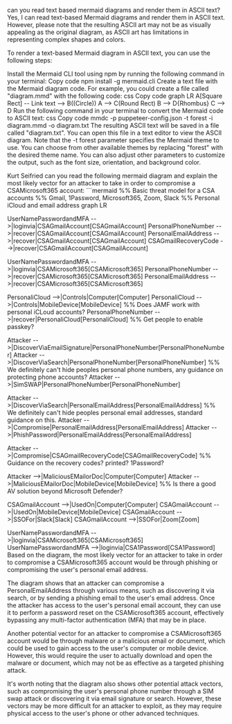 can you read text based mermaid diagrams and render them in ASCII text? 
Yes, I can read text-based Mermaid diagrams and render them in ASCII text. However, please note that the resulting ASCII art may not be as visually appealing as the original diagram, as ASCII art has limitations in representing complex shapes and colors.

To render a text-based Mermaid diagram in ASCII text, you can use the following steps:

Install the Mermaid CLI tool using npm by running the following command in your terminal:
Copy code
npm install -g mermaid.cli
Create a text file with the Mermaid diagram code. For example, you could create a file called "diagram.mmd" with the following code:
css
Copy code
graph LR
    A[Square Rect] -- Link text --> B((Circle))
    A --> C(Round Rect)
    B --> D{Rhombus}
    C --> D
Run the following command in your terminal to convert the Mermaid code to ASCII text:
css
Copy code
mmdc -p puppeteer-config.json -t forest -i diagram.mmd -o diagram.txt
The resulting ASCII text will be saved in a file called "diagram.txt". You can open this file in a text editor to view the ASCII diagram.
Note that the -t forest parameter specifies the Mermaid theme to use. You can choose from other available themes by replacing "forest" with the desired theme name. You can also adjust other parameters to customize the output, such as the font size, orientation, and background color.




Kurt Seifried
can you read the following mermaid diagram and explain the most likely vector for an attacker to take in order to compromise a CSAMicrosoft365 account: ```mermaid
%% Basic threat model for a CSA accounts
%% Gmail, 1Password, Microsoft365, Zoom, Slack
%% Personal iCloud and email address
graph LR

UserNamePasswordandMFA -->|loginvia|CSAGmailAccount[CSAGmailAccount]
PersonalPhoneNumber -->|recover|CSAGmailAccount[CSAGmailAccount]
PersonalEmailAddress -->|recover|CSAGmailAccount[CSAGmailAccount]
CSAGmailRecoveryCode -->|recover|CSAGmailAccount[CSAGmailAccount]

UserNamePasswordandMFA -->|loginvia|CSAMicrosoft365[CSAMicrosoft365]
PersonalPhoneNumber -->|recover|CSAMicrosoft365[CSAMicrosoft365]
PersonalEmailAddress -->|recover|CSAMicrosoft365[CSAMicrosoft365]

PersonaliCloud -->|Controls|Computer[Computer]
PersonaliCloud -->|Controls|MobileDevice[MobileDevice]
%% Does JAMF work with personal iCLoud accounts?
PersonalPhoneNumber -->|recover|PersonaliCloud[PersonaliCloud]
%% Get people to enable passkey?

Attacker -->|DiscoverViaEmailSignature|PersonalPhoneNumber[PersonalPhoneNumber]
Attacker -->|DiscoverViaSearch|PersonalPhoneNumber[PersonalPhoneNumber]
%% We definitely can't hide peoples personal phone numbers, any guidance on protecting phone accounts?
Attacker -->|SimSWAP|PersonalPhoneNumber[PersonalPhoneNumber]

Attacker -->|DiscoverViaSearch|PersonalEmailAddress[PersonalEmailAddress]
%% We definitely can't hide peoples personal email addresses, standard guidance on this.
Attacker -->|Compromise|PersonalEmailAddress[PersonalEmailAddress]
Attacker -->|PhishPassword|PersonalEmailAddress[PersonalEmailAddress]

Attacker -->|Compromise|CSAGmailRecoveryCode[CSAGmailRecoveryCode]
%% Guidance on the recovery codes? printed? 1Password?

Attacker -->|MaliciousEMailorDoc|Computer[Computer]
Attacker -->|MaliciousEMailorDoc|MobileDevice[MobileDevice]
%% Is there a good AV solution beyond Microsoft Defender?

CSAGmailAccount -->|UsedOn|Computer[Computer]
CSAGmailAccount -->|UsedOn|MobileDevice[MobileDevice]
CSAGmailAccount -->|SSOFor|Slack[Slack]
CSAGmailAccount -->|SSOFor|Zoom[Zoom]

UserNamePasswordandMFA -->|loginvia|CSAMicrosoft365[CSAMicrosoft365]
UserNamePasswordandMFA -->|loginvia|CSA1Password[CSA1Password]
Based on the diagram, the most likely vector for an attacker to take in order to compromise a CSAMicrosoft365 account would be through phishing or compromising the user's personal email address.

The diagram shows that an attacker can compromise a PersonalEmailAddress through various means, such as discovering it via search, or by sending a phishing email to the user's email address. Once the attacker has access to the user's personal email account, they can use it to perform a password reset on the CSAMicrosoft365 account, effectively bypassing any multi-factor authentication (MFA) that may be in place.

Another potential vector for an attacker to compromise a CSAMicrosoft365 account would be through malware or a malicious email or document, which could be used to gain access to the user's computer or mobile device. However, this would require the user to actually download and open the malware or document, which may not be as effective as a targeted phishing attack.

It's worth noting that the diagram also shows other potential attack vectors, such as compromising the user's personal phone number through a SIM swap attack or discovering it via email signature or search. However, these vectors may be more difficult for an attacker to exploit, as they may require physical access to the user's phone or other advanced techniques.
